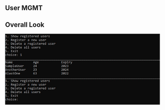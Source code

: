 ## User MGMT

## Overall Look

![](https://github.com/Darleanow/1DayProjects/blob/main/UserManagement/usrmgmt.jpg)

    


